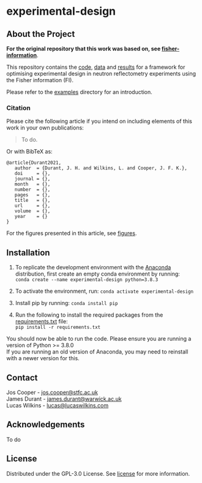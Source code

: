 # experimental-design
## About the Project
**For the original repository that this work was based on, see [fisher-information](https://github.com/James-Durant/fisher-information)**.

This repository contains the [code](/experimental-design), [data](/experimental-design/data) and [results](/experimental-design/results) for a framework for optimising experimental design in neutron reflectometry experiments using the Fisher information (FI).

Please refer to the [examples](/examples) directory for an introduction.

### Citation
Please cite the following article if you intend on including elements of this work in your own publications:
> To do.

Or with BibTeX as:
```
@article{Durant2021,
   author  = {Durant, J. H. and Wilkins, L. and Cooper, J. F. K.},
   doi     = {},
   journal = {},
   month   = {},
   number  = {},
   pages   = {},
   title   = {},
   url     = {},
   volume  = {},
   year    = {}
}
```

For the figures presented in this article, see [figures](/figures).

## Installation
1. To replicate the development environment with the [Anaconda](https://www.anaconda.com/products/individual) distribution, first create an empty conda environment by running: <br /> ```conda create --name experimental-design python=3.8.3```

2. To activate the environment, run: ```conda activate experimental-design```

3. Install pip by running: ```conda install pip```

4. Run the following to install the required packages from the [requirements.txt](/requirements.txt) file: <br />
   ```pip install -r requirements.txt```

You should now be able to run the code. Please ensure you are running a version of Python >= 3.8.0 \
If you are running an old version of Anaconda, you may need to reinstall with a newer version for this.

## Contact
Jos Cooper - jos.cooper@stfc.ac.uk \
James Durant - james.durant@warwick.ac.uk \
Lucas Wilkins - lucas@lucaswilkins.com

## Acknowledgements
To do

## License
Distributed under the GPL-3.0 License. See [license](/LICENSE) for more information.

